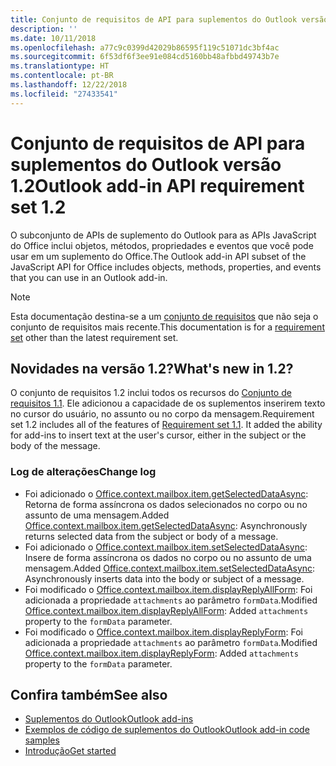```yaml
---
title: Conjunto de requisitos de API para suplementos do Outlook versão 1.2
description: ''
ms.date: 10/11/2018
ms.openlocfilehash: a77c9c0399d42029b86595f119c51071dc3bf4ac
ms.sourcegitcommit: 6f53df6f3ee91e084cd5160bb48afbbd49743b7e
ms.translationtype: HT
ms.contentlocale: pt-BR
ms.lasthandoff: 12/22/2018
ms.locfileid: "27433541"
---
```

# <a name="outlook-add-in-api-requirement-set-12"></a><span data-ttu-id="3dbcf-102">Conjunto de requisitos de API para suplementos do Outlook versão 1.2</span><span class="sxs-lookup"><span data-stu-id="3dbcf-102">Outlook add-in API requirement set 1.2</span></span>

<span data-ttu-id="3dbcf-103">O subconjunto de APIs de suplemento do Outlook para as APIs JavaScript do Office inclui objetos, métodos, propriedades e eventos que você pode usar em um suplemento do Office.</span><span class="sxs-lookup"><span data-stu-id="3dbcf-103">The Outlook add-in API subset of the JavaScript API for Office includes objects, methods, properties, and events that you can use in an Outlook add-in.</span></span>

> [!NOTE]
> <span data-ttu-id="3dbcf-104">Esta documentação destina-se a um [conjunto de requisitos](/office/dev/add-ins/reference/requirement-sets/outlook-api-requirement-sets) que não seja o conjunto de requisitos mais recente.</span><span class="sxs-lookup"><span data-stu-id="3dbcf-104">This documentation is for a [requirement set](/office/dev/add-ins/reference/requirement-sets/outlook-api-requirement-sets) other than the latest requirement set.</span></span> 

## <a name="whats-new-in-12"></a><span data-ttu-id="3dbcf-105">Novidades na versão 1.2?</span><span class="sxs-lookup"><span data-stu-id="3dbcf-105">What's new in 1.2?</span></span>

<span data-ttu-id="3dbcf-p101">O conjunto de requisitos 1.2 inclui todos os recursos do [Conjunto de requisitos 1.1](../requirement-set-1.1/outlook-requirement-set-1.1.md). Ele adicionou a capacidade de os suplementos inserirem texto no cursor do usuário, no assunto ou no corpo da mensagem.</span><span class="sxs-lookup"><span data-stu-id="3dbcf-p101">Requirement set 1.2 includes all of the features of [Requirement set 1.1](../requirement-set-1.1/outlook-requirement-set-1.1.md). It added the ability for add-ins to insert text at the user's cursor, either in the subject or the body of the message.</span></span>

### <a name="change-log"></a><span data-ttu-id="3dbcf-108">Log de alterações</span><span class="sxs-lookup"><span data-stu-id="3dbcf-108">Change log</span></span>

- <span data-ttu-id="3dbcf-109">Foi adicionado o [Office.context.mailbox.item.getSelectedDataAsync](office.context.mailbox.item.md#getselecteddataasynccoerciontype-options-callback--string): Retorna de forma assíncrona os dados selecionados no corpo ou no assunto de uma mensagem.</span><span class="sxs-lookup"><span data-stu-id="3dbcf-109">Added [Office.context.mailbox.item.getSelectedDataAsync](office.context.mailbox.item.md#getselecteddataasynccoerciontype-options-callback--string): Asynchronously returns selected data from the subject or body of a message.</span></span>
- <span data-ttu-id="3dbcf-110">Foi adicionado o [Office.context.mailbox.item.setSelectedDataAsync](office.context.mailbox.item.md#setselecteddataasyncdata-options-callback): Insere de forma assíncrona os dados no corpo ou no assunto de uma mensagem.</span><span class="sxs-lookup"><span data-stu-id="3dbcf-110">Added [Office.context.mailbox.item.setSelectedDataAsync](office.context.mailbox.item.md#setselecteddataasyncdata-options-callback): Asynchronously inserts data into the body or subject of a message.</span></span>
- <span data-ttu-id="3dbcf-111">Foi modificado o [Office.context.mailbox.item.displayReplyAllForm](office.context.mailbox.item.md#displayreplyallformformdata): Foi adicionada a propriedade `attachments` ao parâmetro `formData`.</span><span class="sxs-lookup"><span data-stu-id="3dbcf-111">Modified [Office.context.mailbox.item.displayReplyAllForm](office.context.mailbox.item.md#displayreplyallformformdata): Added `attachments` property to the `formData` parameter.</span></span>
- <span data-ttu-id="3dbcf-112">Foi modificado o [Office.context.mailbox.item.displayReplyForm](office.context.mailbox.item.md#displayreplyformformdata): Foi adicionada a propriedade `attachments` ao parâmetro `formData`.</span><span class="sxs-lookup"><span data-stu-id="3dbcf-112">Modified [Office.context.mailbox.item.displayReplyForm](office.context.mailbox.item.md#displayreplyformformdata): Added `attachments` property to the `formData` parameter.</span></span>

## <a name="see-also"></a><span data-ttu-id="3dbcf-113">Confira também</span><span class="sxs-lookup"><span data-stu-id="3dbcf-113">See also</span></span>

- [<span data-ttu-id="3dbcf-114">Suplementos do Outlook</span><span class="sxs-lookup"><span data-stu-id="3dbcf-114">Outlook add-ins</span></span>](https://docs.microsoft.com/outlook/add-ins/)
- [<span data-ttu-id="3dbcf-115">Exemplos de código de suplementos do Outlook</span><span class="sxs-lookup"><span data-stu-id="3dbcf-115">Outlook add-in code samples</span></span>](https://developer.microsoft.com/outlook/gallery/?filterBy=Outlook,Samples,Add-ins)
- [<span data-ttu-id="3dbcf-116">Introdução</span><span class="sxs-lookup"><span data-stu-id="3dbcf-116">Get started</span></span>](https://docs.microsoft.com/outlook/add-ins/quick-start)